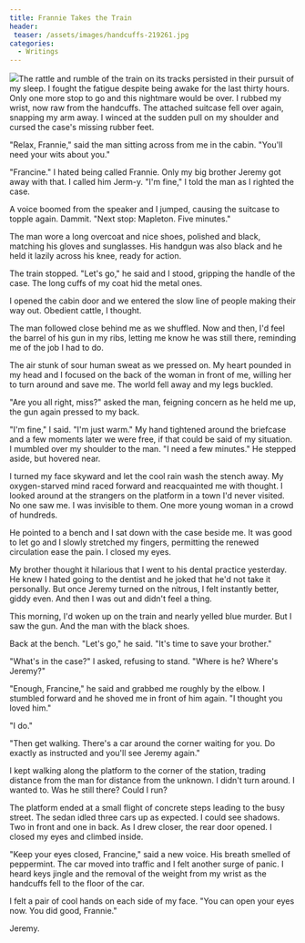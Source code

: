 ```yaml
---
title: Frannie Takes the Train
header:
 teaser: /assets/images/handcuffs-219261.jpg
categories:
  - Writings
---
```

<img src="https://douglangille.github.io/assets/images/handcuffs-219261.jpg">The rattle and rumble of the train on its tracks persisted in their pursuit of my sleep. I fought the fatigue despite being awake for the last thirty hours. Only one more stop to go and this nightmare would be over. I rubbed my wrist, now raw from the handcuffs. The attached suitcase fell over again, snapping my arm away. I winced at the sudden pull on my shoulder and cursed the case's missing rubber feet.

"Relax, Frannie," said the man sitting across from me in the cabin. "You'll need your wits about you."

"Francine." I hated being called Frannie. Only my big brother Jeremy got away with that. I called him Jerm-y. "I'm fine," I told the man as I righted the case.

A voice boomed from the speaker and I jumped, causing the suitcase to topple again. Dammit. "Next stop: Mapleton. Five minutes."

The man wore a long overcoat and nice shoes, polished and black, matching his gloves and sunglasses. His handgun was also black and he held it lazily across his knee, ready for action.

The train stopped. "Let's go," he said and I stood, gripping the handle of the case. The long cuffs of my coat hid the metal ones.

I opened the cabin door and we entered the slow line of people making their way out. Obedient cattle, I thought.

The man followed close behind me as we shuffled. Now and then, I'd feel the barrel of his gun in my ribs, letting me know he was still there, reminding me of the job I had to do.

The air stunk of sour human sweat as we pressed on. My heart pounded in my head and I focused on the back of the woman in front of me, willing her to turn around and save me. The world fell away and my legs buckled.

"Are you all right, miss?" asked the man, feigning concern as he held me up, the gun again pressed to my back.

"I'm fine," I said. "I'm just warm." My hand tightened around the briefcase and a few moments later we were free, if that could be said of my situation. I mumbled over my shoulder to the man. "I need a few minutes." He stepped aside, but hovered near.

I turned my face skyward and let the cool rain wash the stench away. My oxygen-starved mind raced forward and reacquainted me with thought. I looked around at the strangers on the platform in a town I'd never visited. No one saw me. I was invisible to them. One more young woman in a crowd of hundreds.

He pointed to a bench and I sat down with the case beside me. It was good to let go and I slowly stretched my fingers, permitting the renewed circulation ease the pain. I closed my eyes.

My brother thought it hilarious that I went to his dental practice yesterday. He knew I hated going to the dentist and he joked that he'd not take it personally. But once Jeremy turned on the nitrous, I felt instantly better, giddy even. And then I was out and didn't feel a thing.

This morning, I'd woken up on the train and nearly yelled blue murder. But I saw the gun. And the man with the black shoes.

Back at the bench. "Let's go," he said. "It's time to save your brother."

"What's in the case?" I asked, refusing to stand. "Where is he? Where's Jeremy?"

"Enough, Francine," he said and grabbed me roughly by the elbow. I stumbled forward and he shoved me in front of him again. "I thought you loved him."

"I do."

"Then get walking. There's a car around the corner waiting for you. Do exactly as instructed and you'll see Jeremy again."

I kept walking along the platform to the corner of the station, trading distance from the man for distance from the unknown. I didn't turn around. I wanted to. Was he still there? Could I run?

The platform ended at a small flight of concrete steps leading to the busy street. The sedan idled three cars up as expected. I could see shadows. Two in front and one in back. As I drew closer, the rear door opened. I closed my eyes and climbed inside.

"Keep your eyes closed, Francine," said a new voice. His breath smelled of peppermint. The car moved into traffic and I felt another surge of panic. I heard keys jingle and the removal of the weight from my wrist as the handcuffs fell to the floor of the car.

I felt a pair of cool hands on each side of my face. "You can open your eyes now. You did good, Frannie."

Jeremy.